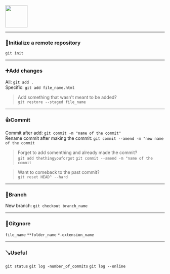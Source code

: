 <img height="70" src="https://git-scm.com/images/logos/downloads/Git-Logo-White.png"> 

----
### 🚩Initialize a remote repository<br>
`git init`
****
### ➕Add changes<br>
All: `git add .`<br>
Specific: `git add file_name.html`
> Add something that wasn't meant to be added?<br>
> `git restore --staged file_name`
****
### 👍Commit<br>
Commit after add: `git commit -m "name of the commit"`<br>
Rename commit after making the commit: `git commit --amend -m "new name of the commit`
> Forget to add somenthing and already made the commit?<br>
> `git add thethingyouforgot` `git commit --amend -m "name of the commit` <br>

> Want to comeback to the past commit?<br>
> `git reset HEAD^ --hard` <br>
****
### 🌿Branch<br>
New branch: `git checkout branch_name`
****
### 🤷Gitgnore<br>
`file_name`
`**folder_name`
`*.extension_name`
***
### 🪠Useful<br>
`git status`
`git log -number_of_commits`
`git log --online`
